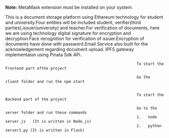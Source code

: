 **Note:** MetaMask extension must be installed on your system.

This  is a document storage platform using Ethereum technology for student and university.Four entities will be included student, verifier(third parties),issuer(university) and teacher.For verification of documents, here we are using technology digital signature for encryption and decryption.Face recognition for verification of issuer.Encryption of documents have done with password.Email Service also built for the acknowledgement regarding document upload.
IPFS gateway implementaion using Pinata Sdk APi.

                                                              To start the Frontend part ofthe project

                                                              Go the client folder and run the npm start


                                                              To start the Backend part of the project

                                                              Go to the server folder and run these commands 
                                                              1.   node server.js   (It is written in Node.js)
                                                              2.   python server1.py (It is written in Flask)
